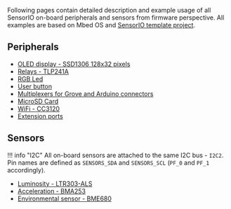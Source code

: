 Following pages contain detailed description and example usage of all SensorIO on-board peripherals and sensors from firmware perspective. All examples are based on Mbed OS and [SensorIO template project](./code-setup.md#using-template-repository).

## Peripherals

- [OLED display - SSD1306 128x32 pixels](./oled.md)
- [Relays - TLP241A](./relays.md)
- [RGB Led](./rgbled.md)
- [User button](./button.md)
- [Multiplexers for Grove and Arduino connectors](./multiplexers.md)
- [MicroSD Card](./sdcard.md)
- [WiFi - CC3120](./wifi.md)
- [Extension ports](./extension-ports.md)

## Sensors

!!! info "I2C"
    All on-board sensors are attached to the same I2C bus - `I2C2`. Pin names are defined as `SENSORS_SDA` and `SENSORS_SCL` (`PF_0` and `PF_1` accordingly).

- [Luminosity - LTR303-ALS](./ltr303.md)
- [Acceleration - BMA253](./bma253.md)
- [Environmental sensor - BME680](./bme680.md)

